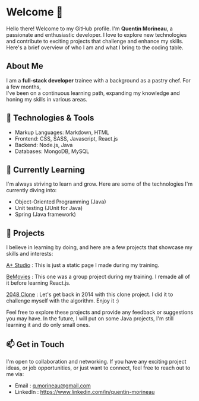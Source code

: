 # Welcome 👋 

Hello there! Welcome to my GitHub profile. I'm **Quentin Morineau**, a passionate and enthusiastic developer. I love to explore new technologies and contribute to exciting projects that challenge and enhance my skills. Here's a brief overview of who I am and what I bring to the coding table.
<br>

## About Me
I am a **full-stack developer** trainee with a background as a pastry chef. For a few months,<br> I've been on a continuous learning path, expanding my knowledge and honing my skills in various areas.
<br>
## 🔧 Technologies & Tools

- Markup Languages: Markdown, HTML
- Frontend: CSS, SASS, Javascript, React.js
- Backend: Node.js, Java
- Databases: MongoDB, MySQL

## 🌱 Currently Learning 

I'm always striving to learn and grow. Here are some of the technologies I'm currently diving into:

- Object-Oriented Programming (Java)
- Unit testing (JUnit for Java)
- Spring (Java framework)

## 🚀 Projects 

I believe in learning by doing, and here are a few projects that showcase my skills and interests:

[A+ Studio](https://github.com/qmorineau/A-Plus-Studio-Figma) : This is just a static page I made during my training.

[BeMovies](BeMovies-App) : This one was a group project during my training. I remade all of it before learning React.js.

[2048 Clone](https://github.com/qmorineau/2048-Game-Clone) : Let's get back in 2014 with this clone project. I did it to challenge myself with the algorithm. Enjoy it :)


Feel free to explore these projects and provide any feedback or suggestions you may have. In the future, I will put on some Java projects, I'm still learning it and do only small ones.

## 📫 Get in Touch

I'm open to collaboration and networking. If you have any exciting project ideas, or job opportunities, or just want to connect, feel free to reach out to me via:

- Email : q.morineau@gmail.com
- LinkedIn : https://www.linkedin.com/in/quentin-morineau
